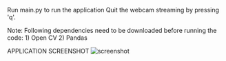 Run main.py to run the application
Quit the webcam streaming by pressing 'q'.

Note: 
  Following dependencies need to be downloaded before running the code:
	1) Open CV
	2) Pandas
 
 APPLICATION SCREENSHOT
![screenshot](https://user-images.githubusercontent.com/49030315/98472088-e737e600-21f0-11eb-949a-6a75993a4ed9.png)

